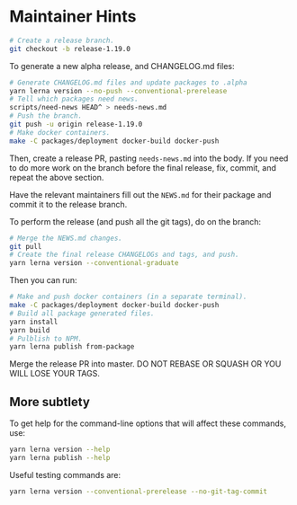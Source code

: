 # Maintainer Hints

```sh
# Create a release branch.
git checkout -b release-1.19.0
```

To generate a new alpha release, and CHANGELOG.md files:

```sh
# Generate CHANGELOG.md files and update packages to .alpha
yarn lerna version --no-push --conventional-prerelease
# Tell which packages need news.
scripts/need-news HEAD^ > needs-news.md
# Push the branch.
git push -u origin release-1.19.0
# Make docker containers.
make -C packages/deployment docker-build docker-push
```

Then, create a release PR, pasting `needs-news.md` into the body.  If you need to do more work on the branch before the final release, fix, commit, and repeat the above section.

Have the relevant maintainers fill out the `NEWS.md` for their package and
commit it to the release branch.

To perform the release (and push all the git tags), do on the branch:

```sh
# Merge the NEWS.md changes.
git pull
# Create the final release CHANGELOGs and tags, and push.
yarn lerna version --conventional-graduate
```

Then you can run:

```sh
# Make and push docker containers (in a separate terminal).
make -C packages/deployment docker-build docker-push
# Build all package generated files.
yarn install
yarn build
# Pulblish to NPM.
yarn lerna publish from-package
```

Merge the release PR into master.  DO NOT REBASE OR SQUASH OR YOU WILL LOSE YOUR TAGS.

## More subtlety

To get help for the command-line options that will affect these commands, use:

```sh
yarn lerna version --help
yarn lerna publish --help
```

Useful testing commands are:

```sh
yarn lerna version --conventional-prerelease --no-git-tag-commit
```
